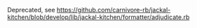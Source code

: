 Deprecated, see https://github.com/carnivore-rb/jackal-kitchen/blob/develop/lib/jackal-kitchen/formatter/adjudicate.rb